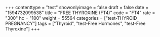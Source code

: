 +++
contenttype = "test"
showonlyimage = false
draft = false
date = "1594732099538"
title = "FREE THYROXINE (FT4)"
code = "FT4"
rate = "300"
hc = "100"
weight = 55564
categories = ["test-THYROID PREGNANCY"]
tags = ["Thyroid", "test-Free Hormones", "test-Free Thyroxine"]
+++

